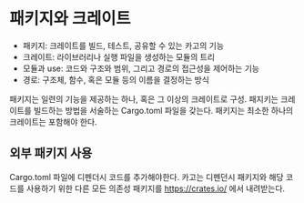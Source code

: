 # 패키지와 크레이트

- 패키지: 크레이트를 빌드, 테스트, 공유할 수 있는 카고의 기능
- 크레이트: 라이브러리나 실행 파일을 생성하는 모듈의 트리
- 모듈과 use: 코드와 구조와 범위, 그리고 경로의 접근성을 제어하는 기능
- 경로: 구조체, 함수, 혹은 모듈 등의 이름을 결정하는 방식

패키지는 일련의 기능을 제공하는 하나, 혹은 그 이상의 크레이트로 구성. 패지키는 크레이트를 빌드하는 방법을 서술하는 Cargo.toml 파일을 갖는다.
패키지는 최소한 하나의 크레이트는 포함해야 한다.

## 외부 패키지 사용

Cargo.toml 파일에 디펜더시 코드를 추가해야한다.
카고는 디펜던시 패키지와 해당 코드를 사용하기 위한 다른 모든 의존성 패키지를 https://crates.io/ 에서 내려받는다.
